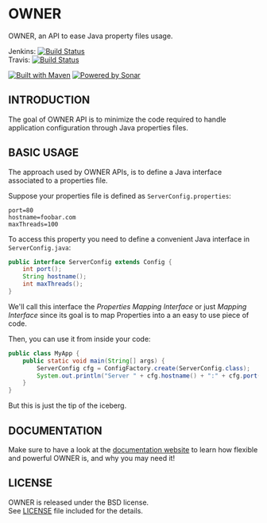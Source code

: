 OWNER
=====

OWNER, an API to ease Java property files usage.

Jenkins: [![Build Status](https://aeonbits.ci.cloudbees.com/job/owner-api/badge/icon)](https://aeonbits.ci.cloudbees.com/job/owner-api/)  
Travis:  [![Build Status](https://travis-ci.org/lviggiano/owner.png?branch=master)](https://travis-ci.org/lviggiano/owner)

[![Built with Maven](http://maven.apache.org/images/logos/maven-feather.png)](http://owner.newinstance.it/maven-site/)
[![Powered by Sonar](http://sheldon.dyndns.tv:9000/images/sonar.png)](http://sheldon.dyndns.tv:9000/dashboard/index/1)

INTRODUCTION
------------

The goal of OWNER API is to minimize the code required to handle 
application configuration through Java properties files.

BASIC USAGE
-----

The approach used by OWNER APIs, is to define a Java interface 
associated to a properties file.

Suppose your properties file is defined 
as `ServerConfig.properties`:

```properties
port=80
hostname=foobar.com
maxThreads=100
```
    
To access this property you need to define a convenient Java 
interface in `ServerConfig.java`:

```java
public interface ServerConfig extends Config {
    int port();
    String hostname();
    int maxThreads();
}
```

We'll call this interface the *Properties Mapping Interface* or 
just *Mapping Interface* since its goal is to map Properties into 
a an easy to use piece of code.
    
Then, you can use it from inside your code:

```java
public class MyApp {    
    public static void main(String[] args) {
        ServerConfig cfg = ConfigFactory.create(ServerConfig.class);
        System.out.println("Server " + cfg.hostname() + ":" + cfg.port() + " will run " + cfg.maxThreads());
    }
}
```

But this is just the tip of the iceberg. 

DOCUMENTATION 
-------------

Make sure to have a look at the [documentation website][website] 
to learn how flexible and powerful OWNER is, and why you may need it!

  [website]: http://lviggiano.github.com/owner


LICENSE
-------

OWNER is released under the BSD license.  
See [LICENSE][] file included for the details.  

  [LICENSE]: https://raw.github.com/lviggiano/owner/master/LICENSE
